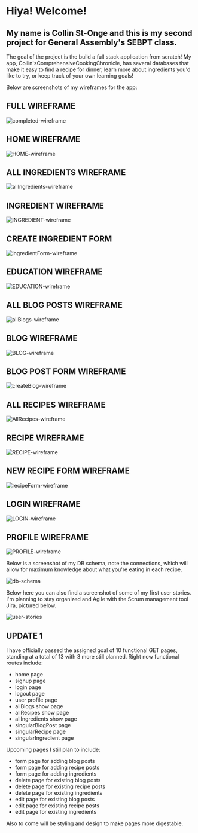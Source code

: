 # Hiya! Welcome!

## My name is Collin St-Onge and this is my second project for General Assembly's SEBPT class.

The goal of the project is the build a full stack application from scratch! My app, Collin'sComprehensiveCookingChronicle, has several databases that make it easy to find a recipe for dinner, learn more about ingredients you'd like to try, or keep track of your own learning goals!

Below are screenshots of my wireframes for the app:

## FULL WIREFRAME
![completed-wireframe](https://github.com/itspancakeman/Poject-2--FullStackApplication/assets/111628154/2f1f3d70-213d-4e03-ac33-23693328bee4)
## HOME WIREFRAME
![HOME-wireframe](https://github.com/itspancakeman/Poject-2--FullStackApplication/assets/111628154/d63e9383-3472-4018-8157-9f2ddf801a15)
## ALL INGREDIENTS WIREFRAME
![allIngredients-wireframe](https://github.com/itspancakeman/CollinsComprehensiveCookingChronicle/assets/111628154/e597de6d-245f-422b-913f-325ee6d2830f)
## INGREDIENT WIREFRAME
![INGREDIENT-wireframe](https://github.com/itspancakeman/Poject-2--FullStackApplication/assets/111628154/d9badb68-9c96-4a6c-b841-50876a961e22)
## CREATE INGREDIENT FORM
![ingredientForm-wireframe](https://github.com/itspancakeman/CollinsComprehensiveCookingChronicle/assets/111628154/9d0ca7ce-d3ca-4fc0-8c83-074885bf849f)
## EDUCATION WIREFRAME
![EDUCATION-wireframe](https://github.com/itspancakeman/Poject-2--FullStackApplication/assets/111628154/3eaef511-5c77-49b7-b736-1978fd084627)
## ALL BLOG POSTS WIREFRAME
![allBlogs-wireframe](https://github.com/itspancakeman/CollinsComprehensiveCookingChronicle/assets/111628154/f3d14533-8d07-4912-a45d-719beddcba65)
## BLOG WIREFRAME
![BLOG-wireframe](https://github.com/itspancakeman/Poject-2--FullStackApplication/assets/111628154/bbf4039e-0a7a-4325-9eab-7bb39ecbfc35)
## BLOG POST FORM WIREFRAME
![createBlog-wireframe](https://github.com/itspancakeman/CollinsComprehensiveCookingChronicle/assets/111628154/1c48dc44-fe94-48ba-ae77-d9334b4412c8)
## ALL RECIPES WIREFRAME
![AllRecipes-wireframe](https://github.com/itspancakeman/CollinsComprehensiveCookingChronicle/assets/111628154/0d750f8a-7581-4cbb-adc3-0be57183ed44)
## RECIPE WIREFRAME
![RECIPE-wireframe](https://github.com/itspancakeman/Poject-2--FullStackApplication/assets/111628154/ce2008f3-0347-496a-81de-77fff7298f30)
## NEW RECIPE FORM WIREFRAME
![recipeForm-wireframe](https://github.com/itspancakeman/CollinsComprehensiveCookingChronicle/assets/111628154/4d08284c-ea22-4158-8086-35f0ca19af12)
## LOGIN WIREFRAME
![LOGIN-wireframe](https://github.com/itspancakeman/Poject-2--FullStackApplication/assets/111628154/ab765ad5-0a13-444e-9eb2-8feab8dcef00)
## PROFILE WIREFRAME
![PROFILE-wireframe](https://github.com/itspancakeman/Poject-2--FullStackApplication/assets/111628154/0e0d412e-4487-4c18-9a67-26f70324b225)

Below is a screenshot of my DB schema, note the connections, which will allow for maximum knowledge about what you're eating in each recipe.

![db-schema](https://github.com/itspancakeman/Poject-2--FullStackApplication/assets/111628154/b561f6f8-2897-4b66-9072-96266a305719)

Below here you can also find a screenshot of some of my first user stories. I'm planning to stay organized and Agile with the Scrum management tool Jira, pictured below.

![user-stories](https://github.com/itspancakeman/Poject-2--FullStackApplication/assets/111628154/35b99315-b573-4cca-bd13-7cee5e9025dd)

## UPDATE 1
I have officially passed the assigned goal of 10 functional GET pages, standing at a total of 13 with 3 more still planned. Right now functional routes include:
- home page
- signup page
- login page
- logout page
- user profile page
- allBlogs show page
- allRecipes show page
- allIngredients show page
- singularBlogPost page
- singularRecipe page
- singularIngredient page

Upcoming pages I still plan to include:
- form page for adding blog posts
- form page for adding recipe posts
- form page for adding ingredients
- delete page for existing blog posts
- delete page for existing recipe posts
- delete page for existing ingredients
- edit page for existing blog posts
- edit page for existing recipe posts
- edit page for existing ingredients

Also to come will be styling and design to make pages more digestable.

